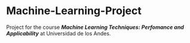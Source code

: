 # Machine-Learning-Project
Project for the course **_Machine Learning Techniques: Perfomance and Applicability_** at Universidad de los Andes.
